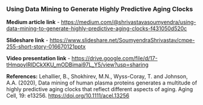 ### Using Data Mining to Generate Highly Predictive Aging Clocks

**Medium article link** - https://medium.com/@shrivastavasoumyendra/using-data-mining-to-generate-highly-predictive-aging-clocks-f431050d520c

**Slideshare link** - https://www.slideshare.net/SoumyendraShrivastav/cmpe-255-short-story-016670121pptx

**Video presentation link** - https://drive.google.com/file/d/17-tHmqoyIRIDCkXKU_mODBimai97L_Y5/view?usp=sharing

**References:**
Lehallier, B., Shokhirev, M.N., Wyss-Coray, T. and Johnson, A.A. (2020), Data mining of human plasma proteins generates a multitude of highly predictive aging clocks that reflect different aspects of aging. Aging Cell, 19: e13256. https://doi.org/10.1111/acel.13256


